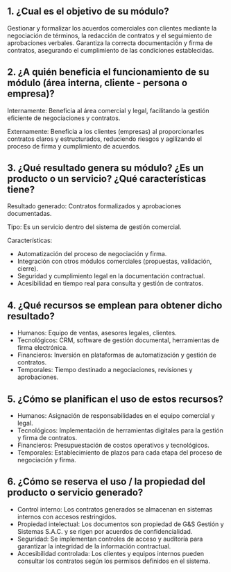 ## 1. ¿Cual es el objetivo de su módulo?

Gestionar y formalizar los acuerdos comerciales con clientes mediante la negociación de términos, la redacción de contratos y el seguimiento de aprobaciones verbales. Garantiza la correcta documentación y firma de contratos, asegurando el cumplimiento de las condiciones establecidas.

## 2. ¿A quién beneficia el funcionamiento de su módulo (área interna, cliente - persona o empresa)?

Internamente: Beneficia al área comercial y legal, facilitando la gestión eficiente de negociaciones y contratos.

Externamente: Beneficia a los clientes (empresas) al proporcionarles contratos claros y estructurados, reduciendo riesgos y agilizando el proceso de firma y cumplimiento de acuerdos.

## 3. ¿Qué resultado genera su módulo? ¿Es un producto o un servicio? ¿Qué características tiene?

Resultado generado: Contratos formalizados y aprobaciones documentadas.

Tipo: Es un servicio dentro del sistema de gestión comercial.

Características:

- Automatización del proceso de negociación y firma.
- Integración con otros módulos comerciales (propuestas, validación, cierre).
- Seguridad y cumplimiento legal en la documentación contractual.
- Acesibilidad en tiempo real para consulta y gestión de contratos.

## 4. ¿Qué recursos se emplean para obtener dicho resultado?

* Humanos: Equipo de ventas, asesores legales, clientes.
* Tecnológicos: CRM, software de gestión documental, herramientas de firma electrónica.
* Financieros: Inversión en plataformas de automatización y gestión de contratos.
* Temporales: Tiempo destinado a negociaciones, revisiones y aprobaciones.

## 5. ¿Cómo se planifican el uso de estos recursos?

* Humanos: Asignación de responsabilidades en el equipo comercial y legal.
* Tecnológicos: Implementación de herramientas digitales para la gestión y firma de contratos.
* Financieros: Presupuestación de costos operativos y tecnológicos.
* Temporales: Establecimiento de plazos para cada etapa del proceso de negociación y firma.

## 6. ¿Cómo se reserva el uso / la propiedad del producto o servicio generado?

- Control interno: Los contratos generados se almacenan en sistemas internos con accesos restringidos.
- Propiedad intelectual: Los documentos son propiedad de G&S Gestión y Sistemas S.A.C. y se rigen por acuerdos de confidencialidad.
- Seguridad: Se implementan controles de acceso y auditoría para garantizar la integridad de la información contractual.
- Accesibilidad controlada: Los clientes y equipos internos pueden consultar los contratos según los permisos definidos en el sistema.
